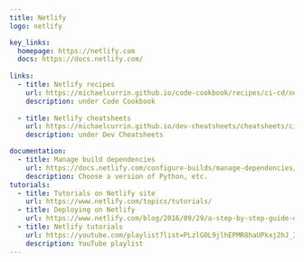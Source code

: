 ```yaml
---
title: Netlify
logo: netlify

key_links:
  homepage: https://netlify.com
  docs: https://docs.netlify.com/
  
links:
  - title: Netlify recipes
    url: https://michaelcurrin.github.io/code-cookbook/recipes/ci-cd/netlify/
    description: under Code Cookbook
    
  - title: Netlify cheatsheets
    url: https://michaelcurrin.github.io/dev-cheatsheets/cheatsheets/ci-cd/netlify/
    description: under Dev Cheatsheets

documentation:
  - title: Manage build dependencies 
    url: https://docs.netlify.com/configure-builds/manage-dependencies/
    description: Choose a version of Python, etc.
tutorials:
  - title: Tutorials on Netlify site
    url: https://www.netlify.com/topics/tutorials/
  - title: Deploying on Netlify
    url: https://www.netlify.com/blog/2016/09/29/a-step-by-step-guide-deploying-on-netlify/
  - title: Netlify tutorials 
    url: https://youtube.com/playlist?list=PLzlG0L9jlhEPMR8haUPkxj2hJ_3jh5qa6
    description: YouTube playlist
---
```

